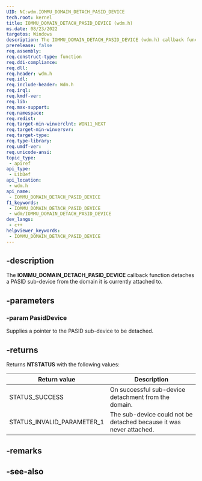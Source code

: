 ```yaml
---
UID: NC:wdm.IOMMU_DOMAIN_DETACH_PASID_DEVICE
tech.root: kernel
title: IOMMU_DOMAIN_DETACH_PASID_DEVICE (wdm.h)
ms.date: 08/23/2022
targetos: Windows
description: The IOMMU_DOMAIN_DETACH_PASID_DEVICE (wdm.h) callback function detaches a PASID sub-device from the domain it is currently attached to.
prerelease: false
req.assembly: 
req.construct-type: function
req.ddi-compliance: 
req.dll: 
req.header: wdm.h
req.idl: 
req.include-header: Wdm.h
req.irql: 
req.kmdf-ver: 
req.lib: 
req.max-support: 
req.namespace: 
req.redist: 
req.target-min-winverclnt: WIN11_NEXT
req.target-min-winversvr: 
req.target-type: 
req.type-library: 
req.umdf-ver: 
req.unicode-ansi: 
topic_type:
 - apiref
api_type:
 - LibDef
api_location:
 - wdm.h
api_name:
 - IOMMU_DOMAIN_DETACH_PASID_DEVICE
f1_keywords:
 - IOMMU_DOMAIN_DETACH_PASID_DEVICE
 - wdm/IOMMU_DOMAIN_DETACH_PASID_DEVICE
dev_langs:
 - c++
helpviewer_keywords:
 - IOMMU_DOMAIN_DETACH_PASID_DEVICE
---
```


## -description

The **IOMMU_DOMAIN_DETACH_PASID_DEVICE** callback function detaches a PASID sub-device from the domain it is currently attached to.

## -parameters

### -param PasidDevice

Supplies a pointer to the PASID sub-device to be detached.

## -returns

Returns **NTSTATUS** with the following values:

| Return value | Description |
|--|--|
| STATUS_SUCCESS | On successful sub-device detachment from the domain. |
| STATUS_INVALID_PARAMETER_1 | The sub-device could not be detached because it was never attached. |

## -remarks

## -see-also

